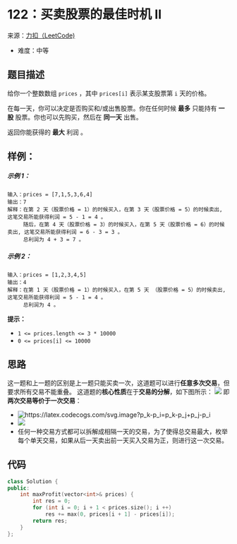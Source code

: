 # 122：买卖股票的最佳时机 II
来源：[力扣（LeetCode)](https://leetcode.cn/problems/best-time-to-buy-and-sell-stock-ii/)

* 难度：中等

## 题目描述
给你一个整数数组 `prices` ，其中 `prices[i]` 表示某支股票第 `i` 天的价格。

在每一天，你可以决定是否购买和/或出售股票。你在任何时候 **最多** 只能持有 **一股** 股票。你也可以先购买，然后在 **同一天** 出售。

返回你能获得的 **最大** 利润 。
## 样例：
##### 示例 1：
```
输入：prices = [7,1,5,3,6,4]
输出：7
解释：在第 2 天（股票价格 = 1）的时候买入，在第 3 天（股票价格 = 5）的时候卖出, 这笔交易所能获得利润 = 5 - 1 = 4 。
     随后，在第 4 天（股票价格 = 3）的时候买入，在第 5 天（股票价格 = 6）的时候卖出, 这笔交易所能获得利润 = 6 - 3 = 3 。
     总利润为 4 + 3 = 7 。
```
##### 示例 2：
```
输入：prices = [1,2,3,4,5]
输出：4
解释：在第 1 天（股票价格 = 1）的时候买入，在第 5 天 （股票价格 = 5）的时候卖出, 这笔交易所能获得利润 = 5 - 1 = 4 。
     总利润为 4 。
```

**提示：**
* `1 <= prices.length <= 3 * 10000`
* `0 <= prices[i] <= 10000`

## 思路
这一题和上一题的区别是上一题只能买卖一次，这道题可以进行**任意多次交易**，但要求所有交易不能重叠。
这道题的**核心性质**在于**交易的分解**，如下图所示：
![](https://i.bmp.ovh/imgs/2022/05/19/53129c77daec38cb.png)
即**两次交易等价于一次交易**：
* <img src="https://latex.codecogs.com/svg.image?p_k-p_i=p_k-p_j&plus;p_j-p_i" title="https://latex.codecogs.com/svg.image?p_k-p_i=p_k-p_j+p_j-p_i" />
* ![](https://i.bmp.ovh/imgs/2022/05/19/c313a6f34b561e96.png)
* 任何一种交易方式都可以拆解成相隔一天的交易，为了使得总交易最大，枚举每个单天交易，如果从后一天卖出前一天买入交易为正，则进行这一次交易。

## 代码
```c++
class Solution {
public:
    int maxProfit(vector<int>& prices) {
        int res = 0;
        for (int i = 0; i + 1 < prices.size(); i ++)
            res += max(0, prices[i + 1] - prices[i]);
        return res;
    }
};
```